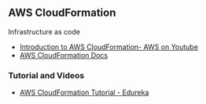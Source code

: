 ## AWS CloudFormation
Infrastructure as code

- [Introduction to AWS CloudFormation- AWS on Youtube](https://www.youtube.com/watch?v=Omppm_YUG2g)
- [AWS CloudFormation Docs](https://docs.aws.amazon.com/AWSCloudFormation/latest/UserGuide/Welcome.html)

### Tutorial and Videos
- [AWS CloudFormation Tutorial - Edureka](https://www.youtube.com/watch?v=LDSMIvUuFOE)
